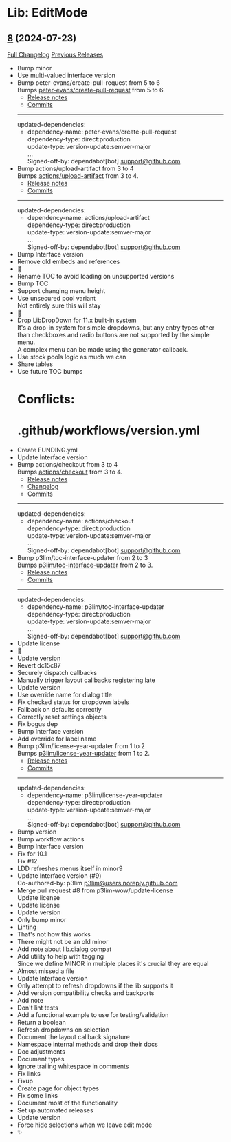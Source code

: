 # Lib: EditMode

## [8](https://github.com/p3lim-wow/LibEditMode/tree/8) (2024-07-23)
[Full Changelog](https://github.com/p3lim-wow/LibEditMode/commits/8) [Previous Releases](https://github.com/p3lim-wow/LibEditMode/releases)

- Bump minor  
- Use multi-valued interface version  
- Bump peter-evans/create-pull-request from 5 to 6  
    Bumps [peter-evans/create-pull-request](https://github.com/peter-evans/create-pull-request) from 5 to 6.  
    - [Release notes](https://github.com/peter-evans/create-pull-request/releases)  
    - [Commits](https://github.com/peter-evans/create-pull-request/compare/v5...v6)  
    ---  
    updated-dependencies:  
    - dependency-name: peter-evans/create-pull-request  
      dependency-type: direct:production  
      update-type: version-update:semver-major  
    ...  
    Signed-off-by: dependabot[bot] <support@github.com>  
- Bump actions/upload-artifact from 3 to 4  
    Bumps [actions/upload-artifact](https://github.com/actions/upload-artifact) from 3 to 4.  
    - [Release notes](https://github.com/actions/upload-artifact/releases)  
    - [Commits](https://github.com/actions/upload-artifact/compare/v3...v4)  
    ---  
    updated-dependencies:  
    - dependency-name: actions/upload-artifact  
      dependency-type: direct:production  
      update-type: version-update:semver-major  
    ...  
    Signed-off-by: dependabot[bot] <support@github.com>  
- Bump Interface version  
- Remove old embeds and references  
- :broom:  
- Rename TOC to avoid loading on unsupported versions  
- Bump TOC  
- Support changing menu height  
- Use unsecured pool variant  
    Not entirely sure this will stay  
- :broom:  
- Drop LibDropDown for 11.x built-in system  
    It's a drop-in system for simple dropdowns, but any entry types other  
    than checkboxes and radio buttons are not supported by the simple menu.  
    A complex menu can be made using the generator callback.  
- Use stock pools logic as much we can  
- Share tables  
- Use future TOC bumps  
    # Conflicts:  
    #	.github/workflows/version.yml  
- Create FUNDING.yml  
- Update Interface version  
- Bump actions/checkout from 3 to 4  
    Bumps [actions/checkout](https://github.com/actions/checkout) from 3 to 4.  
    - [Release notes](https://github.com/actions/checkout/releases)  
    - [Changelog](https://github.com/actions/checkout/blob/main/CHANGELOG.md)  
    - [Commits](https://github.com/actions/checkout/compare/v3...v4)  
    ---  
    updated-dependencies:  
    - dependency-name: actions/checkout  
      dependency-type: direct:production  
      update-type: version-update:semver-major  
    ...  
    Signed-off-by: dependabot[bot] <support@github.com>  
- Bump p3lim/toc-interface-updater from 2 to 3  
    Bumps [p3lim/toc-interface-updater](https://github.com/p3lim/toc-interface-updater) from 2 to 3.  
    - [Release notes](https://github.com/p3lim/toc-interface-updater/releases)  
    - [Commits](https://github.com/p3lim/toc-interface-updater/compare/v2...v3)  
    ---  
    updated-dependencies:  
    - dependency-name: p3lim/toc-interface-updater  
      dependency-type: direct:production  
      update-type: version-update:semver-major  
    ...  
    Signed-off-by: dependabot[bot] <support@github.com>  
- Update license  
- :broom:  
- Update version  
- Revert dc15c87  
- Securely dispatch callbacks  
- Manually trigger layout callbacks registering late  
- Update version  
- Use override name for dialog title  
- Fix checked status for dropdown labels  
- Fallback on defaults correctly  
- Correctly reset settings objects  
- Fix bogus dep  
- Bump Interface version  
- Add override for label name  
- Bump p3lim/license-year-updater from 1 to 2  
    Bumps [p3lim/license-year-updater](https://github.com/p3lim/license-year-updater) from 1 to 2.  
    - [Release notes](https://github.com/p3lim/license-year-updater/releases)  
    - [Commits](https://github.com/p3lim/license-year-updater/compare/v1...v2)  
    ---  
    updated-dependencies:  
    - dependency-name: p3lim/license-year-updater  
      dependency-type: direct:production  
      update-type: version-update:semver-major  
    ...  
    Signed-off-by: dependabot[bot] <support@github.com>  
- Bump version  
- Bump workflow actions  
- Bump Interface version  
- Fix for 10.1  
    Fix #12  
- LDD refreshes menus itself in minor9  
- Update Interface version (#9)  
    Co-authored-by: p3lim <p3lim@users.noreply.github.com>  
- Merge pull request #8 from p3lim-wow/update-license  
    Update license  
- Update license  
- Update version  
- Only bump minor  
- Linting  
- That's not how this works  
- There might not be an old minor  
- Add note about lib.dialog compat  
- Add utility to help with tagging  
    Since we define MINOR in multiple places it's crucial they are equal  
- Almost missed a file  
- Update Interface version  
- Only attempt to refresh dropdowns if the lib supports it  
- Add version compatibility checks and backports  
- Add note  
- Don't lint tests  
- Add a functional example to use for testing/validation  
- Return a boolean  
- Refresh dropdowns on selection  
- Document the layout callback signature  
- Namespace internal methods and drop their docs  
- Doc adjustments  
- Document types  
- Ignore trailing whitespace in comments  
- Fix links  
- Fixup  
- Create page for object types  
- Fix some links  
- Document most of the functionality  
- Set up automated releases  
- Update version  
- Force hide selections when we leave edit mode  
- :sparkles:  
